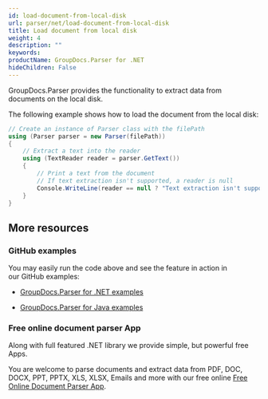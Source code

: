 ```yaml
---
id: load-document-from-local-disk
url: parser/net/load-document-from-local-disk
title: Load document from local disk
weight: 4
description: ""
keywords: 
productName: GroupDocs.Parser for .NET
hideChildren: False
---
```

GroupDocs.Parser provides the functionality to extract data from documents on the local disk.

The following example shows how to load the document from the local disk:

```csharp
// Create an instance of Parser class with the filePath
using (Parser parser = new Parser(filePath))
{
    // Extract a text into the reader
    using (TextReader reader = parser.GetText())
    {
        // Print a text from the document
        // If text extraction isn't supported, a reader is null
        Console.WriteLine(reader == null ? "Text extraction isn't supported" : reader.ReadToEnd());
    }
}
```

## More resources

### GitHub examples

You may easily run the code above and see the feature in action in our GitHub examples:

*   [GroupDocs.Parser for .NET examples](https://github.com/groupdocs-parser/GroupDocs.Parser-for-.NET)
    
*   [GroupDocs.Parser for Java examples](https://github.com/groupdocs-parser/GroupDocs.Parser-for-Java)
    

### Free online document parser App

Along with full featured .NET library we provide simple, but powerful free Apps.

You are welcome to parse documents and extract data from PDF, DOC, DOCX, PPT, PPTX, XLS, XLSX, Emails and more with our free online [Free Online Document Parser App](https://products.groupdocs.app/parser).
